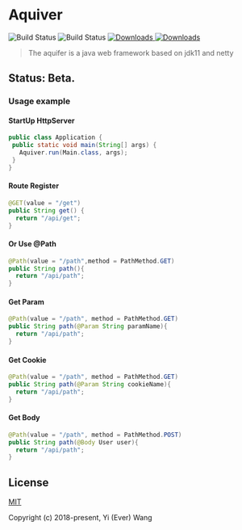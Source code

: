 # Aquiver

 <p align="left">
      <img src="https://img.shields.io/badge/JDK-11+-green.svg" alt="Build Status">
   <img src="https://img.shields.io/badge/license-MIT-blue.svg" alt="Build Status">
   <a target="_blank" href="https://github.com/everknwon/aquiver">
    <img src="https://img.shields.io/badge/Author-1619kHz-ff69b4.svg" alt="Downloads">
   </a>
 </a>
 <a target="_blank" href="https://github.com/everknwon/aquiver">
   <img src="https://img.shields.io/badge/Copyright%20-@Aquiver-%23ff3f59.svg" alt="Downloads">
 </a>
 </p>

> The aquifer is a java web framework based on jdk11 and netty

## Status: Beta.

### Usage example

#### StartUp HttpServer
 ```java
public class Application {
  public static void main(String[] args) {
    Aquiver.run(Main.class, args);
  }
}
```

#### Route Register
```java
@GET(value = "/get")
public String get() {
  return "/api/get";
}
```

#### Or Use @Path
```java
@Path(value = "/path",method = PathMethod.GET)
public String path(){
  return "/api/path";
}
```

#### Get Param
```java
@Path(value = "/path", method = PathMethod.GET)
public String path(@Param String paramName){
  return "/api/path";
}
```

#### Get Cookie
```java
@Path(value = "/path", method = PathMethod.GET)
public String path(@Param String cookieName){
  return "/api/path";
}
```

#### Get Body
```java
@Path(value = "/path", method = PathMethod.POST)
public String path(@Body User user){
  return "/api/path";
}
```
## License
[MIT](https://opensource.org/licenses/MIT "MIT")

Copyright (c) 2018-present, Yi (Ever) Wang
